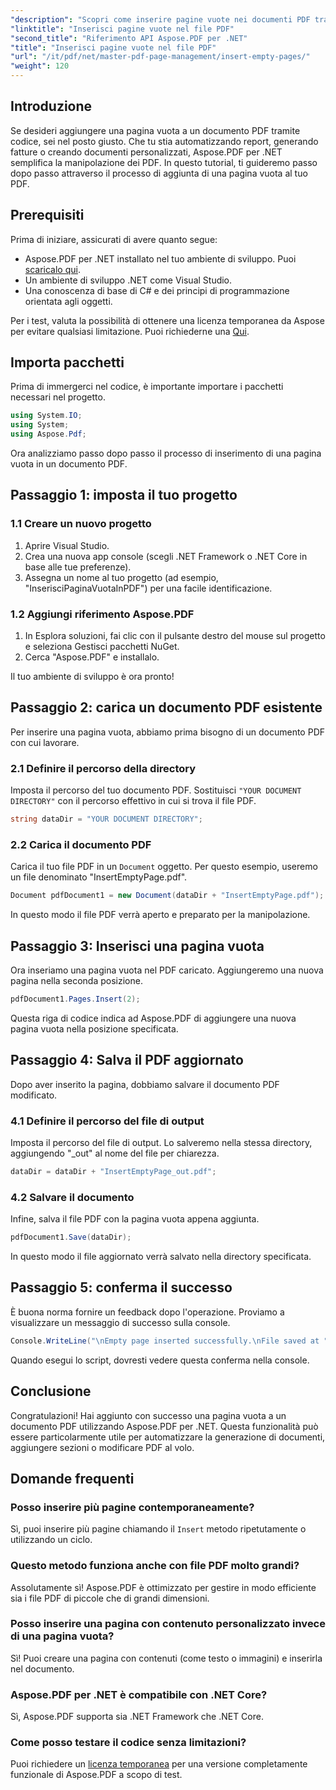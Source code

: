```yaml
---
"description": "Scopri come inserire pagine vuote nei documenti PDF tramite codice con Aspose.PDF per .NET. Questa guida completa ti guiderà nella configurazione del tuo progetto, nel caricamento di un PDF e nell'aggiunta di pagine vuote."
"linktitle": "Inserisci pagine vuote nel file PDF"
"second_title": "Riferimento API Aspose.PDF per .NET"
"title": "Inserisci pagine vuote nel file PDF"
"url": "/it/pdf/net/master-pdf-page-management/insert-empty-pages/"
"weight": 120
---
```


## Introduzione

Se desideri aggiungere una pagina vuota a un documento PDF tramite codice, sei nel posto giusto. Che tu stia automatizzando report, generando fatture o creando documenti personalizzati, Aspose.PDF per .NET semplifica la manipolazione dei PDF. In questo tutorial, ti guideremo passo dopo passo attraverso il processo di aggiunta di una pagina vuota al tuo PDF.

## Prerequisiti

Prima di iniziare, assicurati di avere quanto segue:

- Aspose.PDF per .NET installato nel tuo ambiente di sviluppo. Puoi [scaricalo qui](https://releases.aspose.com/pdf/net/).
- Un ambiente di sviluppo .NET come Visual Studio.
- Una conoscenza di base di C# e dei principi di programmazione orientata agli oggetti.

Per i test, valuta la possibilità di ottenere una licenza temporanea da Aspose per evitare qualsiasi limitazione. Puoi richiederne una [Qui](https://purchase.aspose.com/temporary-license/).

## Importa pacchetti

Prima di immergerci nel codice, è importante importare i pacchetti necessari nel progetto.

```csharp
using System.IO;
using System;
using Aspose.Pdf;
```

Ora analizziamo passo dopo passo il processo di inserimento di una pagina vuota in un documento PDF.

## Passaggio 1: imposta il tuo progetto

### 1.1 Creare un nuovo progetto
1. Aprire Visual Studio.
2. Crea una nuova app console (scegli .NET Framework o .NET Core in base alle tue preferenze).
3. Assegna un nome al tuo progetto (ad esempio, "InserisciPaginaVuotaInPDF") per una facile identificazione.

### 1.2 Aggiungi riferimento Aspose.PDF
1. In Esplora soluzioni, fai clic con il pulsante destro del mouse sul progetto e seleziona Gestisci pacchetti NuGet.
2. Cerca "Aspose.PDF" e installalo.

Il tuo ambiente di sviluppo è ora pronto!

## Passaggio 2: carica un documento PDF esistente

Per inserire una pagina vuota, abbiamo prima bisogno di un documento PDF con cui lavorare.

### 2.1 Definire il percorso della directory
Imposta il percorso del tuo documento PDF. Sostituisci `"YOUR DOCUMENT DIRECTORY"` con il percorso effettivo in cui si trova il file PDF.

```csharp
string dataDir = "YOUR DOCUMENT DIRECTORY";
```

### 2.2 Carica il documento PDF
Carica il tuo file PDF in un `Document` oggetto. Per questo esempio, useremo un file denominato "InsertEmptyPage.pdf".

```csharp
Document pdfDocument1 = new Document(dataDir + "InsertEmptyPage.pdf");
```

In questo modo il file PDF verrà aperto e preparato per la manipolazione.

## Passaggio 3: Inserisci una pagina vuota

Ora inseriamo una pagina vuota nel PDF caricato. Aggiungeremo una nuova pagina nella seconda posizione.

```csharp
pdfDocument1.Pages.Insert(2);
```

Questa riga di codice indica ad Aspose.PDF di aggiungere una nuova pagina vuota nella posizione specificata.

## Passaggio 4: Salva il PDF aggiornato

Dopo aver inserito la pagina, dobbiamo salvare il documento PDF modificato.

### 4.1 Definire il percorso del file di output
Imposta il percorso del file di output. Lo salveremo nella stessa directory, aggiungendo "_out" al nome del file per chiarezza.

```csharp
dataDir = dataDir + "InsertEmptyPage_out.pdf";
```

### 4.2 Salvare il documento
Infine, salva il file PDF con la pagina vuota appena aggiunta.

```csharp
pdfDocument1.Save(dataDir);
```

In questo modo il file aggiornato verrà salvato nella directory specificata.

## Passaggio 5: conferma il successo

È buona norma fornire un feedback dopo l'operazione. Proviamo a visualizzare un messaggio di successo sulla console.

```csharp
Console.WriteLine("\nEmpty page inserted successfully.\nFile saved at " + dataDir);
```

Quando esegui lo script, dovresti vedere questa conferma nella console.

## Conclusione

Congratulazioni! Hai aggiunto con successo una pagina vuota a un documento PDF utilizzando Aspose.PDF per .NET. Questa funzionalità può essere particolarmente utile per automatizzare la generazione di documenti, aggiungere sezioni o modificare PDF al volo.

## Domande frequenti

### Posso inserire più pagine contemporaneamente?
Sì, puoi inserire più pagine chiamando il `Insert` metodo ripetutamente o utilizzando un ciclo.

### Questo metodo funziona anche con file PDF molto grandi?
Assolutamente sì! Aspose.PDF è ottimizzato per gestire in modo efficiente sia i file PDF di piccole che di grandi dimensioni.

### Posso inserire una pagina con contenuto personalizzato invece di una pagina vuota?
Sì! Puoi creare una pagina con contenuti (come testo o immagini) e inserirla nel documento.

### Aspose.PDF per .NET è compatibile con .NET Core?
Sì, Aspose.PDF supporta sia .NET Framework che .NET Core.

### Come posso testare il codice senza limitazioni?
Puoi richiedere un [licenza temporanea](https://purchase.aspose.com/temporary-license/) per una versione completamente funzionale di Aspose.PDF a scopo di test.